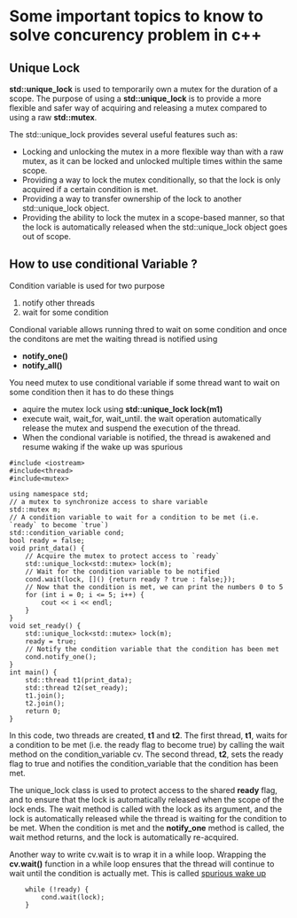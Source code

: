 # Some important topics to know to solve concurency problem in c++

## Unique Lock
**std::unique_lock** is used to temporarily own a mutex for the duration of a scope. The purpose of using a **std::unique_lock** is to provide a more flexible and safer way of acquiring and releasing a mutex compared to using a raw **std::mutex**.

The std::unique_lock provides several useful features such as:

- Locking and unlocking the mutex in a more flexible way than with a raw mutex, as it can be locked and unlocked multiple times within the same scope.
- Providing a way to lock the mutex conditionally, so that the lock is only acquired if a certain condition is met.
- Providing a way to transfer ownership of the lock to another std::unique_lock object.
- Providing the ability to lock the mutex in a scope-based manner, so that the lock is automatically released when the std::unique_lock object goes out of scope.
## How to use conditional Variable ?
Condition variable is used for two purpose
1. notify other threads
2. wait for some condition

Condional variable allows running thred to wait on some condition and once the conditons are met the waiting thread is notified using 
+ **notify_one()**
+ **notify_all()**

You need mutex to use conditional variable if some thread want to wait on some condition then it has to do these things
+ aquire the mutex lock using **std::unique_lock<mutex> lock(m1)**
+ execute wait, wait_for, wait_until. the wait operation automatically release the mutex and suspend the execution of the thread.
+ When the condional variable is notified, the thread is awakened and resume waking if the wake up was spurious
  
```
#include <iostream>
#include<thread>
#include<mutex>

using namespace std;
// a mutex to synchronize access to share variable
std::mutex m;
// A condition variable to wait for a condition to be met (i.e. `ready` to become `true`)
std::condition_variable cond;
bool ready = false;
void print_data() {
	// Acquire the mutex to protect access to `ready`
	std::unique_lock<std::mutex> lock(m);
	// Wait for the condition variable to be notified
	cond.wait(lock, []() {return ready ? true : false;});
	// Now that the condition is met, we can print the numbers 0 to 5
	for (int i = 0; i <= 5; i++) {
		cout << i << endl;
	}
}
void set_ready() {
	std::unique_lock<std::mutex> lock(m);
	ready = true;
	// Notify the condition variable that the condition has been met
	cond.notify_one();
}
int main() {
	std::thread t1(print_data);
	std::thread t2(set_ready);
	t1.join();
	t2.join();
	return 0;
}

 ```
In this code, two threads are created, **t1** and **t2**. The first thread, **t1**, waits for a condition to be met (i.e. the ready flag to become true) by calling the wait method on the condition_variable cv. The second thread, **t2**, sets the ready flag to true and notifies the condition_variable that the condition has been met.

The unique_lock class is used to protect access to the shared **ready** flag, and to ensure that the lock is automatically released when the scope of the lock ends. The wait method is called with the lock as its argument, and the lock is automatically released while the thread is waiting for the condition to be met. When the condition is met and the **notify_one** method is called, the wait method returns, and the lock is automatically re-acquired.

Another way to write cv.wait is to wrap it in a while loop. Wrapping the **cv.wait()** function in a while loop ensures that the thread will continue to wait until the condition is actually met. This is called [spurious wake up](https://www.justsoftwaresolutions.co.uk/threading/condition-variable-spurious-wakes.html)
```
	while (!ready) {
		cond.wait(lock);
	}
```

